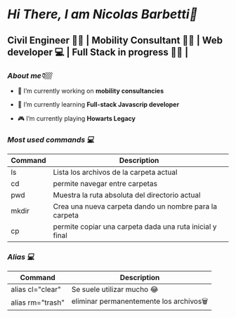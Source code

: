 # _Hi There, I am Nicolas Barbetti👋_

## Civil Engineer 👷🏼 | Mobility Consultant 🚴🏼 | Web developer 💻 | Full Stack in progress 👨‍💻 |

### _About me👇🏼_

- 🔭 I’m currently working on **mobility consultancies**

- 🌱 I’m currently learning **Full-stack Javascrip developer**

- 🎮 I’m currently playing **Howarts Legacy**

### _Most used commands 💻_

| Command | Description|
| --- | --- |
| ls | Lista los archivos de la carpeta actual |
| cd | permite navegar entre carpetas |
| pwd | Muestra la ruta absoluta del directorio actual |
| mkdir | Crea una nueva carpeta dando un nombre para la carpeta |
| cp| permite copiar una carpeta dada una ruta inicial y final |

### _Alias 💻_

Command | Description|
| ------ | ------ |
| alias cl="clear"| Se suele utilizar mucho 😂 |
| alias rm="trash"| eliminar permanentemente los archivos🗑️ |
